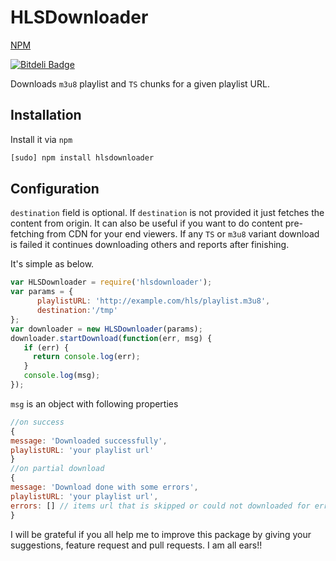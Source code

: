 HLSDownloader
==============
[NPM](https://nodei.co/npm/hlsdownloader.png?downloads=true&downloadRank=true&stars=true "Go to HLSDownlader page")

[![Bitdeli Badge](https://d2weczhvl823v0.cloudfront.net/nmrony/hlsdownloader/trend.png)](https://bitdeli.com/free "Bitdeli Badge")

Downloads `m3u8` playlist and `TS` chunks for a given playlist URL.

Installation
------------
Install it via `npm`

```sh
[sudo] npm install hlsdownloader
```

Configuration
-------------
`destination` field is optional. If `destination` is not provided it just fetches the content from origin.
It can also be useful if you want to do content pre-fetching from CDN for your end viewers. If any `TS` or `m3u8`
 variant download is failed it continues downloading others and reports after finishing.

It's simple as below.

```js
var HLSDownloader = require('hlsdownloader');
var params = {
      playlistURL: 'http://example.com/hls/playlist.m3u8',
      destination:'/tmp'
};
var downloader = new HLSDownloader(params);
downloader.startDownload(function(err, msg) {
   if (err) {
     return console.log(err);
   }
   console.log(msg);
});
```
`msg` is an object with following properties

```js
//on success
{
message: 'Downloaded successfully',
playlistURL: 'your playlist url'
}
//on partial download
{
message: 'Download done with some errors',
playlistURL: 'your playlist url',
errors: [] // items url that is skipped or could not downloaded for error
}
```

I will be grateful if you all help me to improve this package by giving your suggestions, feature request and
pull requests. I am all ears!!

